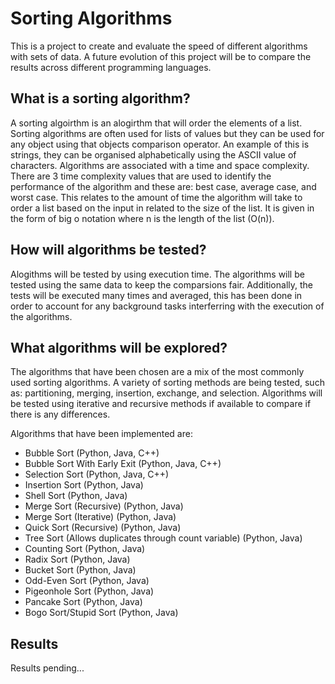 # Sorting Algorithms

This is a project to create and evaluate the speed of different algorithms with sets of data. A future evolution of this project will be to compare the results across different programming languages.

## What is a sorting algorithm?

A sorting algoirthm is an alogirthm that will order the elements of a list. Sorting algorithms are often used for lists of values but they can be used for any object using that objects comparison operator. An example of this is strings, they can be organised alphabetically using the ASCII value of characters. Algorithms are associated with a time and space complexity. There are 3 time complexity values that are used to identify the performance of the algorithm and these are: best case, average case, and worst case. This relates to the amount of time the algorithm will take to order a list based on the input in related to the size of the list. It is given in the form of big o notation where n is the length of the list (O(n)). 

## How will algorithms be tested?

Alogithms will be tested by using execution time. The algorithms will be tested using the same data to keep the comparsions fair. Additionally, the tests will be executed many times and averaged, this has been done in order to account for any background tasks interferring with the execution of the algorithms.

## What algorithms will be explored?

The algorithms that have been chosen are a mix of the most commonly used sorting algorithms. A variety of sorting methods are being tested, such as: partitioning, merging, insertion, exchange, and selection. Algorithms will be tested using iterative and recursive methods if available to compare if there is any differences.

Algorithms that have been implemented are:
* Bubble Sort (Python, Java, C++)
* Bubble Sort With Early Exit (Python, Java, C++)
* Selection Sort (Python, Java, C++)
* Insertion Sort (Python, Java)
* Shell Sort (Python, Java)
* Merge Sort (Recursive) (Python, Java)
* Merge Sort (Iterative) (Python, Java)
* Quick Sort (Recursive) (Python, Java)
* Tree Sort (Allows duplicates through count variable) (Python, Java)
* Counting Sort (Python, Java)
* Radix Sort (Python, Java)
* Bucket Sort (Python, Java)
* Odd-Even Sort (Python, Java)
* Pigeonhole Sort (Python, Java)
* Pancake Sort (Python, Java)
* Bogo Sort/Stupid Sort (Python, Java)

## Results

Results pending...
